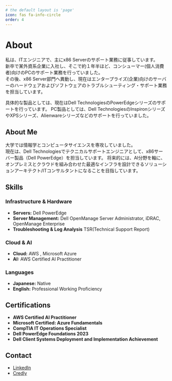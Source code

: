 ```yaml
---
# the default layout is 'page'
icon: fas fa-info-circle
order: 4
---
```


# About

私は、ITエンジニアで、主にx86 Serverのサポート業務に従事しています。\
新卒で某外資系企業に入社し、そこで約１年半ほど、コンシューマー(個人消費者)向けのPCのサポート業務を行っていました。\
その後、x86 Server部門へ異動し、現在はエンタープライズ(企業)向けのサーバーのハードウェアおよびソフトウェアのトラブルシューティング・サポート業務を担当しています。

具体的な製品としては、現在はDell TechnologiesのPowerEdgeシリーズのサポートを行っています。
PC製品としては、Dell TechnologiesのInspironシリーズやXPSシリーズ、Alienwareシリーズなどのサポートを行っていました。

## About Me

大学では情報学とコンピュータサイエンスを専攻していました。\
現在は、Dell Technologiesでテクニカルサポートエンジニアとして、x86サーバー製品（Dell PowerEdge）を担当しています。
将来的には、AI分野を軸に、オンプレミスとクラウドを組み合わせた最適なインフラを設計できるソリューションアーキテクト/ITコンサルタントになることを目指しています。

## Skills

### Infrastructure & Hardware
- **Servers:** Dell PowerEdge 
- **Server Management:** Dell OpenManage Server Administrator, iDRAC, OpenManage Enterprise
- **Troubleshooting & Log Analysis** TSR(Technical Support Report)

### Cloud & AI
- **Cloud:** AWS , Microsoft Azure
- **AI:** AWS Certified AI Practitioner

### Languages
- **Japanese:** Native 
- **English:** Professional Working Proficiency 

## Certifications

- **AWS Certified AI Practitioner** 
- **Microsoft Certified: Azure Fundamentals** 
- **CompTIA IT Operations Specialist** 
- **Dell PowerEdge Foundations 2023** 
- **Dell Client Systems Deployment and Implementation Achievement** 

## Contact

- [LinkedIn](https://www.linkedin.com/in/shoma8uma)
- [Credly](https://www.credly.com/users/shoma-8uma)